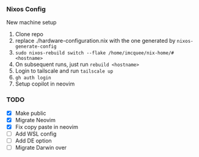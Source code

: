 ### Nixos Config

New machine setup

1. Clone repo
2. replace ./hardware-configuration.nix with the one generated by `nixos-generate-config`
3. ```sudo nixos-rebuild switch --flake /home/imcquee/nix-home/#<hostname>```
4. On subsequent runs, just run `rebuild <hostname>`
5. Login to tailscale and run `tailscale up`
6. ```gh auth login```
7. Setup copilot in neovim

### TODO

- [x] Make public
- [x] Migrate Neovim
- [x] Fix copy paste in neovim
- [ ] Add WSL config
- [ ] Add DE option
- [ ] Migrate Darwin over
